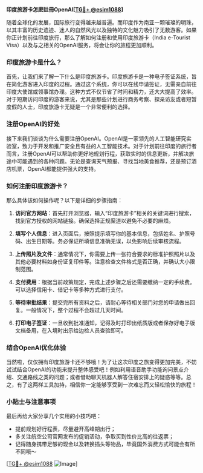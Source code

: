 **印度旅游卡怎麽註冊OpenAI[[TG💪+ @esim1088](https://t.me/s/esim1088)]**

随着全球化的发展，国际旅行变得越来越普遍。而印度作为南亚一颗璀璨的明珠，以其丰富的历史遗迹、迷人的自然风光以及独特的文化魅力吸引了无数游客。如果你正计划前往印度旅行，那么了解如何注册和使用印度旅游卡（India e-Tourist Visa）以及与之相关的OpenAI服务，将会让你的旅程更加顺利。

### 印度旅游卡是什么？

首先，让我们来了解一下什么是印度旅游卡。印度旅游卡是一种电子签证系统，旨在简化游客进入印度的过程。通过这个系统，你可以在线申请签证，无需亲自前往印度大使馆或领事馆办理。这种方式不仅节省了时间和精力，还大大提高了效率。对于短期访问印度的游客来说，尤其是那些计划进行商务考察、探亲访友或者短暂度假的人士，印度旅游卡无疑是一个非常便利的选择。

### 注册OpenAI的好处

接下来我们谈谈为什么需要注册OpenAI。OpenAI是一家领先的人工智能研究实验室，致力于开发和推广安全且有益的人工智能技术。对于计划前往印度的旅行者而言，注册OpenAI可以帮助你更好地规划行程，获取实时的信息更新，并解决旅途中可能遇到的各种问题。无论是查询天气预报、寻找当地美食推荐，还是预订酒店机票，OpenAI都能提供强大的支持。

### 如何注册印度旅游卡？

那么具体该如何操作呢？以下是详细的步骤指南：

1. **访问官方网站**：首先打开浏览器，输入“印度旅游卡”相关的关键词进行搜索，找到官方授权的网站链接。确保选择正规渠道以避免不必要的麻烦。
   
2. **填写个人信息**：进入页面后，按照提示填写你的基本信息，包括姓名、护照号码、出生日期等。务必保证所填信息准确无误，以免影响后续审核流程。

3. **上传照片及文件**：通常情况下，你需要上传一张符合要求的标准护照照片以及其他必要材料如身份证复印件等。注意检查文件格式是否正确，并确认大小限制范围。

4. **支付费用**：根据当前政策规定，完成上述步骤之后还需要缴纳一定的手续费。可以选择信用卡、借记卡等多种方式进行支付。

5. **等待审批结果**：提交完所有资料之后，请耐心等待相关部门对您的申请做出回复。一般情况下，整个过程不会超过几天时间。

6. **打印电子签证**：一旦收到批准通知，记得及时打印出纸质版或者保存好电子版文档备用，在入境时出示给边检人员查验即可。

### 结合OpenAI优化体验

当然啦，仅仅拥有印度旅游卡还不够哦！为了让这次印度之旅变得更加完美，不妨试试结合OpenAI的功能来提升整体感受吧！例如利用语音助手功能询问景点介绍、交通路线之类的问题；或者借助聊天机器人解答住宿安排上的疑惑等等。总之，有了这两样工具加持，相信你一定能够享受到一次难忘而又轻松愉快的旅程！

### 小贴士与注意事项

最后再给大家分享几个实用的小技巧吧：
- 提前规划好行程表，尽量避开高峰期出行；
- 多关注航空公司官网发布的促销活动，争取买到性价比高的往返票；
- 记得随身携带足够的现金以及转换插头等物品，毕竟国外消费方式可能会有所不同哦～

[[TG💪+ @esim1088](https://t.me/s/esim1088) ![Image](https://i.postimg.cc/4NQfJmqS/Snipaste-2025-05-13-00-14-12.png)]